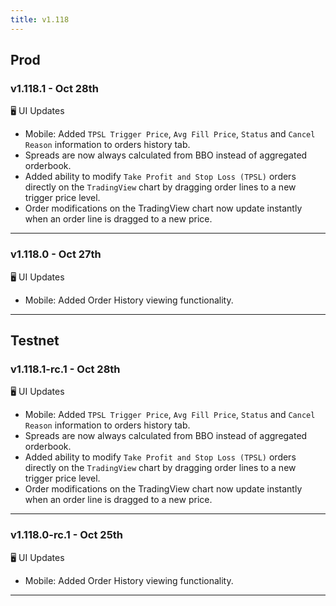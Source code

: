 ```yaml
---
title: v1.118
---
```

## Prod
### v1.118.1 - Oct 28th
🖥️ UI Updates
* Mobile: Added `TPSL Trigger Price`, `Avg Fill Price`, `Status` and `Cancel Reason` information to orders history tab.
* Spreads are now always calculated from BBO instead of aggregated orderbook.
* Added ability to modify `Take Profit and Stop Loss (TPSL)` orders directly on the `TradingView` chart by dragging order lines to a new trigger price level.
* Order modifications on the TradingView chart now update instantly when an order line is dragged to a new price.
---
### v1.118.0 - Oct 27th
🖥️ UI Updates
* Mobile: Added Order History viewing functionality.
---
## Testnet
### v1.118.1-rc.1 - Oct 28th
🖥️ UI Updates
* Mobile: Added `TPSL Trigger Price`, `Avg Fill Price`, `Status` and `Cancel Reason` information to orders history tab.
* Spreads are now always calculated from BBO instead of aggregated orderbook.
* Added ability to modify `Take Profit and Stop Loss (TPSL)` orders directly on the `TradingView` chart by dragging order lines to a new trigger price level.
* Order modifications on the TradingView chart now update instantly when an order line is dragged to a new price.
---
### v1.118.0-rc.1 - Oct 25th
🖥️ UI Updates
* Mobile: Added Order History viewing functionality.
---
